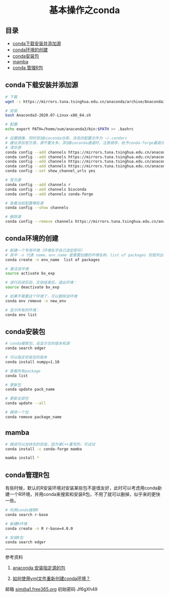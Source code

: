 # <center>基本操作之conda</center>

## 目录
* [conda下载安装并添加源](#conda下载安装并添加源)
* [conda环境的创建](#cconda环境的创建)
* [conda安装包](#conda安装包)
* [mamba](#mamba)
* [conda 管理R包](#conda管理R包)

## conda下载安装并添加源
```bash
# 下载
wget -c https://mirrors.tuna.tsinghua.edu.cn/anaconda/archive/Anaconda3-2020.07-Linux-x86_64.sh

# 安装
bash Anaconda3-2020.07-Linux-x86_64.sh

# 配置
echo export PATH=/home/xum/anaconda3/bin:$PATH >> .bashrc

# 设置镜像，同时添加bioconda仓库，涉及的配置文件为 ~/.condarc
# 建议添加官方源，源不要太多。添加Bioconda通道时，注意顺序，给予conda-forge最高优先级，其次是bioconda。如果之前已经添加好了通道，自己在~/.condarc中调整顺序。
# 清华源
conda config --add channels https://mirrors.tuna.tsinghua.edu.cn/anaconda/pkgs/free/
conda config --add channels https://mirrors.tuna.tsinghua.edu.cn/anaconda/pkgs/main/
conda config --add channels https://mirrors.tuna.tsinghua.edu.cn/anaconda/cloud/conda-forge/
conda config --add channels https://mirrors.tuna.tsinghua.edu.cn/anaconda/cloud/bioconda/
conda config --set show_channel_urls yes

# 官方源
conda config --add channels r
conda config --add channels bioconda
conda config --add channels conda-forge

# 查看当前配置哪些源
conda config --show channels

# 删除源
conda config --remove channels https://mirrors.tuna.tsinghua.edu.cn/anaconda/pkgs/free/
```

## conda环境的创建
```bash
# 新建一个专用环境（环境名字自己选定即可）
# 其中 -n 代表 name，env_name 是需要创建的环境名称，list of packages 则是列出在新环境中需要安装的工具包。
conda create -n env_name  list of packages

# 激活该环境
source activate bx_exp

# 进行后续实验，实验结束后，退出环境：
source deactivate bx_exp

# 如果不需要这个环境了，可以删除该环境
conda env remove -n new_env

# 显示所有的环境：
conda env list
```

## conda安装包
```bash
# conda搜索包，会显示包的版本和源
conda search edger

# 可以指定安装包的版本
conda install numpy=1.10

# 查看所有package
conda list

# 更新包
conda update pack_name

# 更新全部包
conda update --all

# 移除一个包
conda remove package_name
```

## mamba
```bash
# 据说可以加快包的安装，因为拿C++重写的，可试试
conda install -c conda-forge mamba

mamba install *
```

## conda管理R包
有些时候，默认的R安装环境对安装某些包不是很友好，此时可以考虑用conda新建一个R环境，并用conda来搜索和安装R包，不用了就可以删掉，似乎来的更快一些。
```bash
# 利用conda搜索R
conda search r-base

# 新建R环境
conda create -n R r-base=4.0.0

# 安装R包
conda search edger
```
---
参考资料
1. [anaconda 安装指定源的包](https://www.cnblogs.com/lovychen/p/11738883.html)

2. [如何使用yml文件重新创建conda环境？](https://www.coder.work/article/2015418)



邮箱
sim@a1.free365.org
初始密码
Jf6gXh49




















